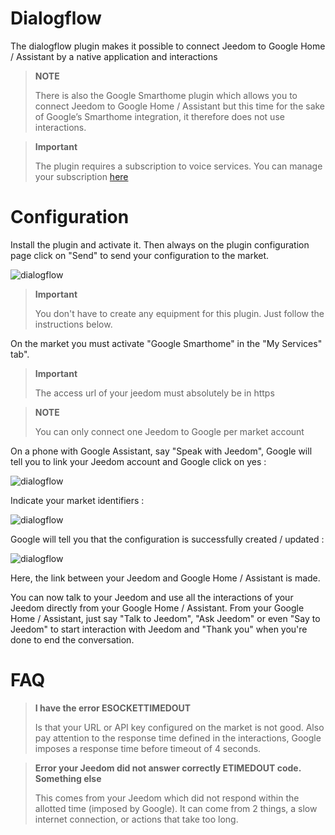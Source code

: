 # Dialogflow

The dialogflow plugin makes it possible to connect Jeedom to Google Home / Assistant by a native application and interactions

> **NOTE**
>
> There is also the Google Smarthome plugin which allows you to connect Jeedom to Google Home / Assistant but this time for the sake of Google’s Smarthome integration, it therefore does not use interactions.

> **Important**
>
> The plugin requires a subscription to voice services. You can manage your subscription [here](https://market.jeedom.com/index.php?v=d&p=profils#services)

# Configuration

Install the plugin and activate it. Then always on the plugin configuration page click on "Send" to send your configuration to the market.

![dialogflow](./images/dialogflow1.png)

> **Important**
>
> You don't have to create any equipment for this plugin. Just follow the instructions below.

On the market you must activate "Google Smarthome" in the "My Services" tab".

> **Important**
>
> The access url of your jeedom must absolutely be in https

> **NOTE**
>
> You can only connect one Jeedom to Google per market account

On a phone with Google Assistant, say "Speak with Jeedom", Google will tell you to link your Jeedom account and Google click on yes :

![dialogflow](./images/dialogflow2.png)

Indicate your market identifiers :

![dialogflow](./images/dialogflow3.png)

Google will tell you that the configuration is successfully created / updated :

![dialogflow](./images/dialogflow4.png)

Here, the link between your Jeedom and Google Home / Assistant is made.

You can now talk to your Jeedom and use all the interactions of your Jeedom directly from your Google Home / Assistant.
From your Google Home / Assistant, just say "Talk to Jeedom", "Ask Jeedom" or even "Say to Jeedom" to start interaction with Jeedom and "Thank you" when you're done to end the conversation.

# FAQ

>**I have the error ESOCKETTIMEDOUT**
>
>Is that your URL or API key configured on the market is not good. Also pay attention to the response time defined in the interactions, Google imposes a response time before timeout of 4 seconds.

>**Error your Jeedom did not answer correctly ETIMEDOUT code. Something else**
>
>This comes from your Jeedom which did not respond within the allotted time (imposed by Google). It can come from 2 things, a slow internet connection, or actions that take too long.
